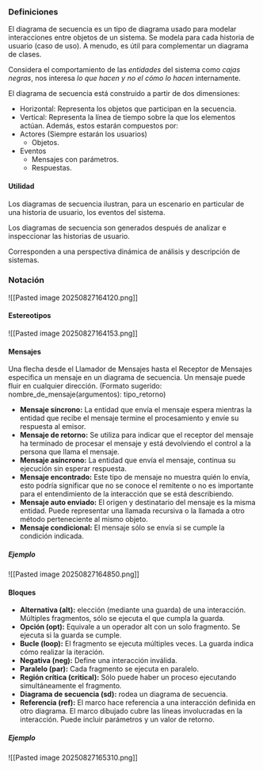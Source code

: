 ### Definiciones
El diagrama de secuencia es un tipo de diagrama usado para modelar interacciones entre objetos de un sistema. Se modela para cada historia de usuario (caso de uso). A menudo, es útil para complementar un diagrama de clases.

Considera el comportamiento de las *entidades* del sistema como *cajas negras*, nos interesa *lo que hacen y no el cómo lo hacen* internamente.

El diagrama de secuencia está construido a partir de dos dimensiones:
- Horizontal: Representa los objetos que participan en la secuencia.
- Vertical: Representa la línea de tiempo sobre la que los elementos actúan.
Además, estos estarán compuestos por:
- Actores (Siempre estarán los usuarios)
	- Objetos.
- Eventos
	- Mensajes con parámetros.
	- Respuestas.
#### Utilidad
Los diagramas de secuencia ilustran, para un escenario en particular de una historia de usuario, los eventos del sistema.

Los diagramas de secuencia son generados después de analizar e inspeccionar las historias de usuario.

Corresponden a una perspectiva dinámica de análisis y descripción de sistemas.
### Notación
![[Pasted image 20250827164120.png]]
#### Estereotipos
![[Pasted image 20250827164153.png]]
#### Mensajes
Una flecha desde el Llamador de Mensajes hasta el Receptor de Mensajes especifica un mensaje en un diagrama de secuencia. Un mensaje puede fluir en cualquier dirección. (Formato sugerido: nombre_de_mensaje(argumentos): tipo_retorno)
- **Mensaje síncrono:** La entidad que envía el mensaje espera mientras la entidad que recibe el mensaje termine el procesamiento y envíe su respuesta al emisor.
- **Mensaje de retorno:** Se utiliza para indicar que el receptor del mensaje ha terminado de procesar el mensaje y está devolviendo el control a la persona que llama el mensaje.
- **Mensaje asíncrono:** La entidad que envía el mensaje, continua su ejecución sin esperar respuesta.
- **Mensaje encontrado:** Este tipo  de mensaje no muestra quién lo envía, esto podría significar que no se conoce el remitente o no es importante para el entendimiento de la interacción que se está describiendo.
- **Mensaje auto enviado:** El origen y destinatario del mensaje es la misma entidad. Puede representar una llamada recursiva o la llamada a otro método perteneciente al mismo objeto.
- **Mensaje condicional:** El mensaje sólo se envía si se cumple la condición indicada.
##### Ejemplo
![[Pasted image 20250827164850.png]]
#### Bloques
- **Alternativa (alt):** elección (mediante una guarda) de una interacción. Múltiples fragmentos, sólo se ejecuta el que cumpla la guarda.
- **Opción (opt):** Equivale a un operador alt con un solo fragmento. Se ejecuta si la guarda se cumple.
- **Bucle (loop):** El fragmento se ejecuta múltiples veces. La guarda indica cómo realizar la iteración.
- **Negativa (neg):** Define una interacción inválida.
- **Paralelo (par):** Cada fragmento se ejecuta en paralelo.
- **Región crítica (critical):** Sólo puede haber un proceso ejecutando simultáneamente el fragmento.
- **Diagrama de secuencia (sd):** rodea un diagrama de secuencia.
- **Referencia (ref):** El marco hace referencia a una interacción definida en otro diagrama. El marco dibujado cubre las líneas involucradas en la interacción. Puede incluir parámetros y un valor de retorno.
##### Ejemplo
![[Pasted image 20250827165310.png]]